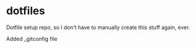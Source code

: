 dotfiles
========

Dotfile setup repo, so I don't have to manually create this stuff again, ever.

Added _gitconfig file
